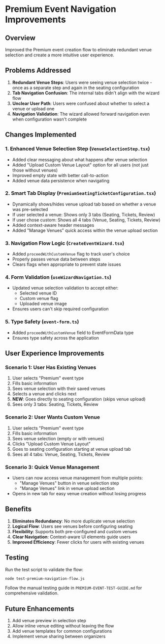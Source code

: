 # Premium Event Navigation Improvements

## Overview
Improved the Premium event creation flow to eliminate redundant venue selection and create a more intuitive user experience.

## Problems Addressed
1. **Redundant Venue Steps**: Users were seeing venue selection twice - once as a separate step and again in the seating configuration
2. **Tab Navigation Confusion**: The internal tabs didn't align with the wizard flow
3. **Unclear User Path**: Users were confused about whether to select a venue or upload one
4. **Navigation Validation**: The wizard allowed forward navigation even when configuration wasn't complete

## Changes Implemented

### 1. Enhanced Venue Selection Step (`VenueSelectionStep.tsx`)
- Added clear messaging about what happens after venue selection
- Added "Upload Custom Venue Layout" option for all users (not just those without venues)
- Improved empty state with better call-to-action
- Added venue data persistence when navigating

### 2. Smart Tab Display (`PremiumSeatingTicketConfiguration.tsx`)
- Dynamically shows/hides venue upload tab based on whether a venue was pre-selected
- If user selected a venue: Shows only 3 tabs (Seating, Tickets, Review)
- If user chose custom: Shows all 4 tabs (Venue, Seating, Tickets, Review)
- Added context-aware header messages
- Added "Manage Venues" quick access within the venue upload section

### 3. Navigation Flow Logic (`CreateEventWizard.tsx`)
- Added `proceedWithCustomVenue` flag to track user's choice
- Properly passes venue data between steps
- Clears flags when appropriate to prevent state issues

### 4. Form Validation (`useWizardNavigation.ts`)
- Updated venue selection validation to accept either:
  - Selected venue ID
  - Custom venue flag
  - Uploaded venue image
- Ensures users can't skip required configuration

### 5. Type Safety (`event-form.ts`)
- Added `proceedWithCustomVenue` field to EventFormData type
- Ensures type safety across the application

## User Experience Improvements

### Scenario 1: User Has Existing Venues
1. User selects "Premium" event type
2. Fills basic information
3. Sees venue selection with their saved venues
4. Selects a venue and clicks next
5. **NEW**: Goes directly to seating configuration (skips venue upload)
6. Sees only 3 tabs: Seating, Tickets, Review

### Scenario 2: User Wants Custom Venue
1. User selects "Premium" event type
2. Fills basic information
3. Sees venue selection (empty or with venues)
4. Clicks "Upload Custom Venue Layout"
5. Goes to seating configuration starting at venue upload tab
6. Sees all 4 tabs: Venue, Seating, Tickets, Review

### Scenario 3: Quick Venue Management
- Users can now access venue management from multiple points:
  - "Manage Venues" button in venue selection step
  - "Manage Venues" link in venue upload section
- Opens in new tab for easy venue creation without losing progress

## Benefits
1. **Eliminates Redundancy**: No more duplicate venue selection
2. **Logical Flow**: Users see venues before configuring seating
3. **Flexibility**: Supports both pre-configured and custom venues
4. **Clear Navigation**: Context-aware UI elements guide users
5. **Improved Efficiency**: Fewer clicks for users with existing venues

## Testing
Run the test script to validate the flow:
```bash
node test-premium-navigation-flow.js
```

Follow the manual testing guide in `PREMIUM-EVENT-TEST-GUIDE.md` for comprehensive validation.

## Future Enhancements
1. Add venue preview in selection step
2. Allow inline venue editing without leaving the flow
3. Add venue templates for common configurations
4. Implement venue sharing between organizers